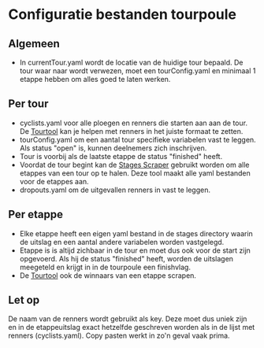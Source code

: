 # Configuratie bestanden tourpoule

## Algemeen

- In currentTour.yaml wordt de locatie van de huidige tour bepaald. De tour waar naar wordt verwezen, moet een tourConfig.yaml en minimaal 1 etappe hebben om alles goed te laten werken.

## Per tour

- cyclists.yaml voor alle ploegen en renners die starten aan aan de tour. De [Tourtool](http://geensnor.nl/tourtool/) kan je helpen met renners in het juiste formaat te zetten.
- tourConfig.yaml om een aantal tour specifieke variabelen vast te leggen. Als status "open" is, kunnen deelnemers zich inschrijven.
- Tour is voorbij als de laatste etappe de status "finished" heeft.
- Voordat de tour begint kan de [Stages Scraper](https://github.com/geensnor/Stages-Scraper) gebruikt worden om alle etappes van een tour op te halen. Deze tool maakt alle yaml bestanden voor de etappes aan.
- dropouts.yaml om de uitgevallen renners in vast te leggen.

## Per etappe

- Elke etappe heeft een eigen yaml bestand in de stages directory waarin de uitslag en een aantal andere variabelen worden vastgelegd.
- Etappe is is altijd zichbaar in de tour en moet dus ook voor de start zijn opgevoerd. Als hij de status "finished" heeft, worden de uitslagen meegeteld en krijgt in in de tourpoule een finishvlag.
- De [Tourtool](http://geensnor.nl/tourtool/) ook de winnaars van een etappe scrapen.

## Let op

De naam van de renners wordt gebruikt als key. Deze moet dus uniek zijn en in de etappeuitslag exact hetzelfde geschreven worden als in de lijst met renners (cyclists.yaml). Copy pasten werkt in zo'n geval vaak prima.
